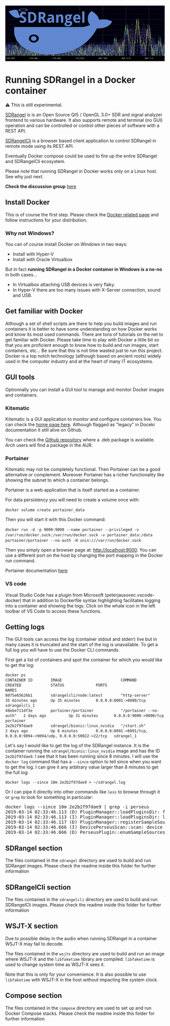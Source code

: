 ![SDR Angel banner](doc/img/sdrangel_docker.png)

<h1>Running SDRangel in a Docker container</h1>

&#9888; This is still experimental.

[SDRangel](https://github.com/f4exb/sdrangel) is  is an Open Source Qt5 / OpenGL 3.0+ SDR and signal analyzer frontend to various hardware. It also supports remote and terminal (no GUI) operation and can be controlled or control other pieces of software with a REST API.

[SDRangelCli](https://github.com/f4exb/sdrangelcli) is a browser based client application to control SDRangel in remote mode using its REST API.

Eventually Docker compose could be used to fire up the entire SDRangel and SDRangelCli ecosystem.

Please note that running SDRangel in Docker works only on a Linux host. See why just next.

**Check the discussion group** [here](https://groups.io/g/sdrangel)

<h2>Install Docker</h2>

This is of course the first step. Please check the [Docker related page](https://docs.docker.com/install/) and follow instructions for your distribution.

<h3>Why not Windows?</h3>

You can of course install Docker on Windows in two ways:
  - Install with Hyper-V
  - Install with Oracle Virtualbox

But in fact **running SDRangel in a Docker container in Windows is a no-no** in both cases...

  - In Virtualbox attaching USB devices is very flaky.
  - In Hyper-V there are too many issues with X-Server connection, sound and USB.

<h2>Get familiar with Docker</h2>

Although a set of shell scripts are there to help you build images and run containers it is better to have some understanding on how Docker works and know its most used commands. There are tons of tutorials on the net to get familiar with Docker. Please take time to play with Docker a little bit so that you are proficient enough to know how to build and run images, start containers, etc... Be sure that this is not time wasted just to run this project. Docker is a top notch technology (although based on ancient roots) widely used in the computer industry and at the heart of many IT ecosystems.

<h2>GUI tools</h2>

Optionnally you can install a GUI tool to manage and monitor Docker images and containers.

<h3>Kitematic</h3>

Kitematic is a GUI application to monitor and configure containers live. You can check the [home page here](https://kitematic.com/). Although flagged as "legacy" in Docekr documentation it still alive on Github.

You can check the [Github repository](https://github.com/docker/kitematic) where a .deb package is available. Arch users will find a package in the AUR.

<h3>Portainer</h3>

Kitematic may not be completely functional. Then Portainer can be a good alternative or complement. Moreover Portainer has a richer functionality like showing the subnet to which a container belongs.

Portainer is a web application that is itself started as a container.

For data persistency you will need to create a volume once with:

`docker volume create portainer_data`

 Then you will start it with this Docker command:

`docker run -d -p 9000:9000 --name portainer --privileged -v /var/run/docker.sock:/var/run/docker.sock -v portainer_data:/data portainer/portainer --no-auth -H unix:///var/run/docker.sock`

Then you simply open a browser page at: [http://localhost:9000](http://localhost:9000). You can use a different port on the host by changing the port mapping in the Docker run command.

Portainer documentation [here](https://portainer.readthedocs.io/en/stable/deployment.html)

<h3>VS code</h3>

Visual Studio Code has a plugin from Microsoft (peterjausovec.vscode-docker) that in addition to Dockerfile syntax highlighting facilitates logging into a container and showing the logs. Click on the whale icon in the left toolbar of VS Code to access these functions.

<h2>Getting logs</h2>

The GUI tools can access the log (container stdout and stderr) live but in many cases it is truncated and the start of the log is unavailable. To get a full log you will have to use the Docker CLI commands.

First get a list of containers and spot the container for which you would like to get the log:

<pre><code>docker ps
CONTAINER ID        IMAGE                          COMMAND                  CREATED             STATUS              PORTS                                                                   NAMES
8075e65626b1        sdrangelcli/node:latest        "http-server"            35 minutes ago      Up 35 minutes       0.0.0.0:8001->8080/tcp                                                  sdrangelcli_1
48ebe711df3e        portainer/portainer            "/portainer --no-auth"   2 days ago          Up 31 minutes       0.0.0.0:9000->9000/tcp                                                  portainer
2e2b2f97dae9        sdrangel/bionic:linux_nvidia   "/start.sh"              2 days ago          Up 8 minutes        0.0.0.0:8091->8091/tcp, 0.0.0.0:9094->9094/udp, 0.0.0.0:50022->22/tcp   sdrangel_1
</code></pre>

Let's say I would like to get the log of the SDRangel instance. It is the container running the `sdrangel/bionic:linux_nvidia` image and has the ID `2e2b2f97dae9`. I see that it has been running since 8 minutes. I will use the `docker log` command that has a `--since` option to tell since when you want to get the log. I can give it any arbitrary value larger than 8 minutes to get the full log:

<pre><code>docker logs --since 10m 2e2b2f97dae9 > ~/sdrangel.log</code></pre>

Or I can pipe it directly into other commands like `less` to browse through it or `grep` to look for something in particular:

<pre></code>docker logs --since 10m 2e2b2f97dae9 | grep -i perseus
2019-03-14 02:33:46.113 (D) PluginManager::loadPluginsDir: fileName:  libinputperseus.so
2019-03-14 02:33:46.113 (I) PluginManager::loadPluginsDir: loaded plugin libinputperseus.so
2019-03-14 02:33:46.117 (D) PluginManager::registerSampleSource  Perseus Input  with source name  sdrangel.samplesource.perseus
2019-03-14 02:33:46.666 (I) DevicePerseusScan::scan: device #0 firmware downloaded
2019-03-14 02:33:46.666 (D) PerseusPlugin::enumSampleSources: enumerated Perseus device #0
</code></pre>

<h2>SDRangel section</h2>

The files contained in the `sdrangel` directory are used to build and run SDRangel images. Please check the readme inside this folder for further information

<h2>SDRangelCli section</h2>

The files contained in the `sdrangelcli` directory are used to build and run SDRangelCli images. Please check the readme inside this folder for further information

<h2>WSJT-X section</h2>

Due to possible delay in the audio when running SDRangel in a container WSJT-X may fail to decode.

The files contained in the `wsjtx` directory are used to build and run an image where WSJT-X and the `libfaketime` library are compiled. `libfaketime` is used to change system time as WSJT-X sees it.

Note that this is only for your convenience. It is also possible to use `libfaketime` with WSJT-X in the host without impacting the system clock.

<h2>Compose section</h2>

The files contained in the `compose` directory are used to set up and run Docker Compose stacks. Please check the readme inside this folder for further information
